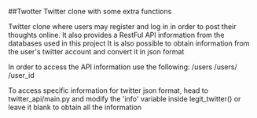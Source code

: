 ##Twotter
Twitter clone with some extra functions


Twitter clone where users may register and log in in order to post their thoughts online.
It also provides a RestFul API information from the databases used in this project
It is also possible to obtain information from the user's twitter account and convert it in json format

In order to access the API information use the following:
/users
/users/<id number>
/user_id

To access specific information for twitter json format, head to twitter_api/main.py and modify the 'info' variable inside legit_twitter() or leave it blank to obtain all the information
